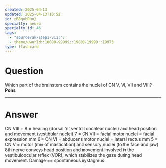 ```yaml
---
created: 2025-04-13
updated: 2025-04-13T10:52
id: rB8qobDuo}
specialty: neuro
specialty_id: 46
tags:
  - "source/ak-step1-v11:": 
  - theme/uworld::10000-99999::19000-19999::19973
type: flashcard
---
```


# Question
Which part of the brainstem contains the nuclei of CN V, VI, VII and VIII?    **Pons**

---

# Answer
CN VIII = 8 = hearing (dorsal 'n' ventral cochlear nuclei) and head position and movement (vestibular nuclei) 7 = CN VII = facial motor nuclei = facial expression mm 6 = CN VI = abducens motor nuclei = lateral rectus mm 5 = CN V = motor (mm of mastication) and sensory nuclei (to the face and jaw)  8th nerve conveys head position and movement involved in the vestibuloocular reflex (VOR), which stabilizes the gaze during head movement. Damage == spontaneous nystagmus